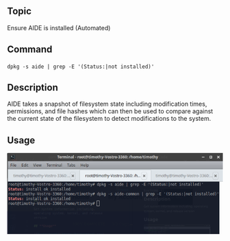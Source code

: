 ## **Topic**

Ensure AIDE is installed (Automated)

## **Command**

`dpkg -s aide | grep -E '(Status:|not installed)'`

## **Description**

AIDE takes a snapshot of filesystem state including modification times, permissions, and file hashes which can then be used to compare against the current state of the filesystem to detect modifications to the system.

## **Usage**

![cisbenchmark](images/command1.png)
